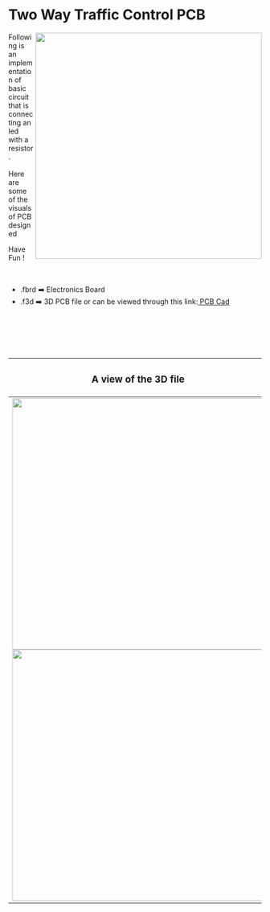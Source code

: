 <h1>Two Way Traffic Control PCB</h1>

<div>
   <img width=450 align=right src="https://github.com/Curovearth/Dive-into-Electronics/blob/main/PCB%20Designs/04-Led%20and%20Resistor/img1.png"/>
   <p>Following is an implementation of basic circuit that is connecting an led with a resistor.<br><br>Here are some of the visuals of PCB designed<br>
        
   Have Fun !
  </p>
<br>

   - .fbrd ➡️ Electronics Board
   - .f3d  ➡️ 3D PCB file or can be viewed through this link:<a href="https://a360.co/3HgGbhj"> PCB Cad</a>
   
   
<br> <br> <br>  <br>   
<div align=center>
   
| <h3>A view of the 3D file</h2> | <h3>Schematic Diagram for PCB</h3> |      
| --- | --- |
| <img width=500 align=center src="https://github.com/Curovearth/Dive-into-Electronics/blob/main/PCB%20Designs/04-Led%20and%20Resistor/img2.png"/><br><img width=500 align=center src="https://github.com/Curovearth/Dive-into-Electronics/blob/main/PCB%20Designs/04-Led%20and%20Resistor/img3.png"/> |    <img width="500" src="https://github.com/Curovearth/Dive-into-Electronics/blob/main/PCB%20Designs/04-Led%20and%20Resistor/pcb.png"> | 
 
</div>

 
